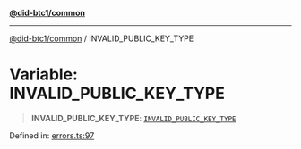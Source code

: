 [**@did-btc1/common**](../README.md)

***

[@did-btc1/common](../globals.md) / INVALID\_PUBLIC\_KEY\_TYPE

# Variable: INVALID\_PUBLIC\_KEY\_TYPE

> **INVALID\_PUBLIC\_KEY\_TYPE**: [`INVALID_PUBLIC_KEY_TYPE`](../enumerations/Btc1ErrorCode.md#invalid_public_key_type)

Defined in: [errors.ts:97](https://github.com/dcdpr/did-btc1-js/blob/4ab6f9915d95beed9bc633644c9db1539395f512/packages/common/src/errors.ts#L97)
